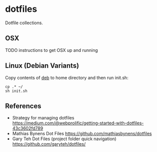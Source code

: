 # dotfiles
Dotfile collections. 

## OSX 
TODO instructions to get OSX up and running 

## Linux (Debian Variants)
Copy contents of [deb](deb/) to home directory and then run init.sh: 
```
cp .* ~/
sh init.sh
```

## References 
* Strategy for managing dotfiles https://medium.com/@webprolific/getting-started-with-dotfiles-43c3602fd789 
* Mathias Bynens Dot Files https://github.com/mathiasbynens/dotfiles
* Gary Teh Dot Files (project folder quick navigation) https://github.com/garyteh/dotfiles/
